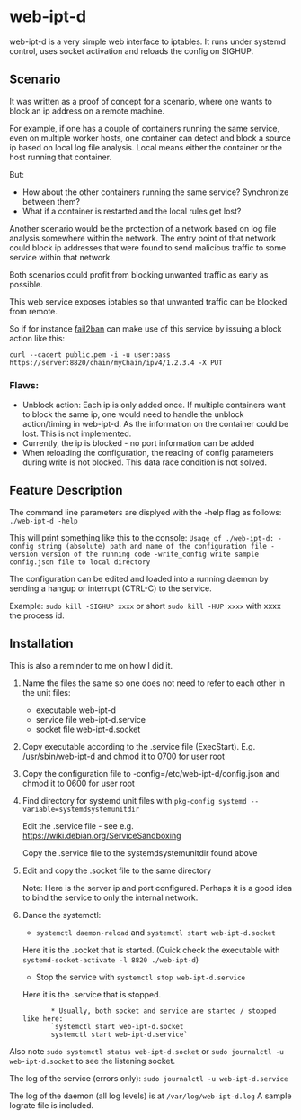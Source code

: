 # web-ipt-d
 
web-ipt-d is a very simple web interface to iptables. It runs under systemd control, uses socket activation and reloads the config on SIGHUP.
 
 
 
## Scenario
 
It was written as a proof of concept for a scenario, where one wants to block an ip address on a remote machine.

For example, if one has a couple of containers running the same service, even on multiple worker hosts, one container can detect and block a source ip based on local log file analysis.
Local means either the container or the host running that container.

But:
* How about the other containers running the same service? Synchronize between them?
* What if a container is restarted and the local rules get lost?
 
Another scenario would be the protection of a network based on log file analysis somewhere within the network. The entry point of that network could block ip addresses that were found to send malicious traffic to some service within that network.
 
Both scenarios could profit from blocking unwanted traffic as early as possible.
 
This web service exposes iptables so that unwanted traffic can be blocked from remote.
 
So if for instance [fail2ban](https://www.fail2ban.org) can make use of this service by issuing a block action like this:

`curl --cacert public.pem -i -u user:pass https://server:8820/chain/myChain/ipv4/1.2.3.4 -X PUT`
 
### Flaws:
 
* Unblock action: Each ip is only added once. If multiple containers want to block the same ip, one would need to handle the unblock action/timing in web-ipt-d. As the information on the container could be lost. This is not implemented.
* Currently, the ip is blocked - no port information can be added
* When reloading the configuration, the reading of config parameters during write is not blocked. This data race condition is not solved.
 
## Feature Description
 
The command line parameters are displyed with the -help flag as follows:
`./web-ipt-d -help`

This will print something like this to the console:
`Usage of ./web-ipt-d:
  -config string
    	(absolute) path and name of the configuration file
  -version
    	version of the running code
  -write_config
    	write sample config.json file to local directory`
 
The configuration can be edited and loaded into a running daemon by sending a hangup or interrupt (CTRL-C) to the service.
 
Example: `sudo kill -SIGHUP xxxx` or short `sudo kill -HUP xxxx` with xxxx the process id.
 
## Installation
 
This is also a reminder to me on how I did it.
 
1. Name the files the same so one does not need to refer to each other in the unit files:
    * executable    web-ipt-d
    * service file  web-ipt-d.service
    * socket file   web-ipt-d.socket
 
2. Copy executable according to the .service file (ExecStart). E.g. /usr/sbin/web-ipt-d and chmod it to 0700 for user root
 
3. Copy the configuration file to -config=/etc/web-ipt-d/config.json and chmod it to 0600 for user root
 
4. Find directory for systemd unit files with `pkg-config systemd --variable=systemdsystemunitdir`

    Edit the .service file - see e.g. https://wiki.debian.org/ServiceSandboxing

    Copy the .service file to the systemdsystemunitdir found above
 
5. Edit and copy the .socket file to the same directory

    Note: Here is the server ip and port configured. Perhaps it is a good idea to bind the service to only the internal network.
 
6. Dance the systemctl:
    * `systemctl daemon-reload` and `systemctl start web-ipt-d.socket`

    Here it is the .socket that is started. (Quick check the executable with `systemd-socket-activate -l 8820 ./web-ipt-d`)
 
    * Stop the service with `systemctl stop web-ipt-d.service`

    Here it is the .service that is stopped.
             
              * Usually, both socket and service are started / stopped like here:
              `systemctl start web-ipt-d.socket
              systemctl start web-ipt-d.service`
 
Also note `sudo systemctl status web-ipt-d.socket` or `sudo journalctl -u web-ipt-d.socket` to see the listening socket.

The log of the service (errors only): `sudo journalctl -u web-ipt-d.service`

The log of the daemon (all log levels) is at `/var/log/web-ipt-d.log` A sample lograte file is included.
 